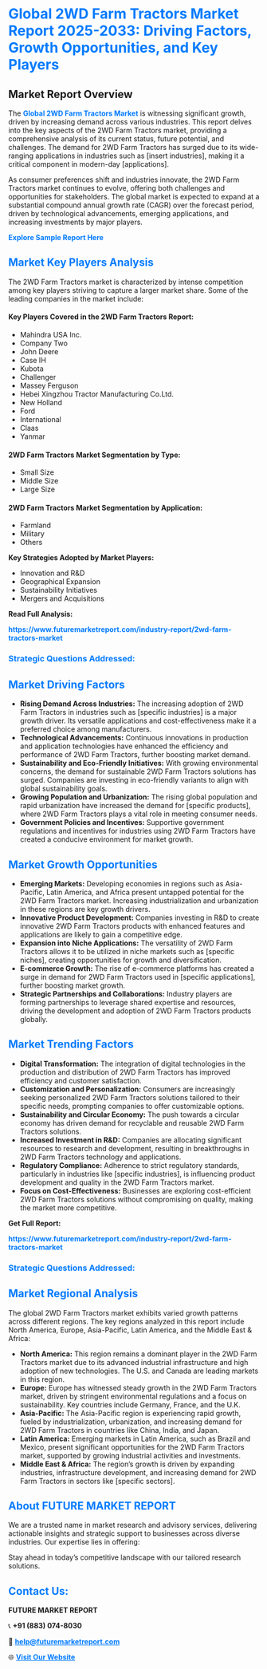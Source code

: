 <h1 style="color: #007BFF;">Global 2WD Farm Tractors Market Report 2025-2033: Driving Factors, Growth Opportunities, and Key Players</h1>

<section id="overview">
<h2>Market Report Overview</h2>
<p>The <a href="https://www.futuremarketreport.com/industry-report/2wd-farm-tractors-market" style="color: #007BFF; text-decoration: none;"><strong>Global 2WD Farm Tractors Market</strong></a> is witnessing significant growth, driven by increasing demand across various industries. This report delves into the key aspects of the 2WD Farm Tractors market, providing a comprehensive analysis of its current status, future potential, and challenges. The demand for 2WD Farm Tractors has surged due to its wide-ranging applications in industries such as [insert industries], making it a critical component in modern-day [applications].</p>
<p>As consumer preferences shift and industries innovate, the 2WD Farm Tractors market continues to evolve, offering both challenges and opportunities for stakeholders. The global market is expected to expand at a substantial compound annual growth rate (CAGR) over the forecast period, driven by technological advancements, emerging applications, and increasing investments by major players.</p>
</section>

<section id="overview">
<p><a href="https://www.futuremarketreport.com/request-sample/reportId=86440" style="color: #007BFF; text-decoration: none;"><strong>Explore Sample Report Here</strong></a></p>
</section>

<section id="key-players">
<h2 style="color: #007BFF;">Market Key Players Analysis</h2>
<p>The 2WD Farm Tractors market is characterized by intense competition among key players striving to capture a larger market share. Some of the leading companies in the market include:</p>
<h4>Key Players Covered in the 2WD Farm Tractors Report:</h4>
<ul><li>Mahindra USA Inc.</li><li>Company Two</li><li>John Deere</li><li>Case IH</li><li>Kubota</li><li>Challenger</li><li>Massey Ferguson</li><li>Hebei Xingzhou Tractor Manufacturing Co.Ltd.</li><li>New Holland</li><li>Ford</li><li>International</li><li>Claas</li><li>Yanmar</li></ul>
<h4>2WD Farm Tractors Market Segmentation by Type:</h4>
<ul><li>Small Size</li><li>Middle Size</li><li>Large Size</li></ul>

<h4>2WD Farm Tractors Market Segmentation by Application:</h4>
<ul><li>Farmland</li><li>Military</li><li>Others</li></ul>
<p><strong>Key Strategies Adopted by Market Players:</strong></p>
<ul>
<li>Innovation and R&D</li>
<li>Geographical Expansion</li>
<li>Sustainability Initiatives</li>
<li>Mergers and Acquisitions</li>
</ul>
</section>

<section>
<p><strong>Read Full Analysis: </strong></p><a href="https://www.futuremarketreport.com/industry-report/2wd-farm-tractors-market" style="color: #007BFF; text-decoration: none;"><strong>https://www.futuremarketreport.com/industry-report/2wd-farm-tractors-market</strong></a>
<h3 style="color: #007BFF;">Strategic Questions Addressed:</h3>
</section>

<section id="driving-factors">
<h2 style="color: #007BFF;">Market Driving Factors</h2>
<ul>
<li><strong>Rising Demand Across Industries:</strong> The increasing adoption of 2WD Farm Tractors in industries such as [specific industries] is a major growth driver. Its versatile applications and cost-effectiveness make it a preferred choice among manufacturers.</li>
<li><strong>Technological Advancements:</strong> Continuous innovations in production and application technologies have enhanced the efficiency and performance of 2WD Farm Tractors, further boosting market demand.</li>
<li><strong>Sustainability and Eco-Friendly Initiatives:</strong> With growing environmental concerns, the demand for sustainable 2WD Farm Tractors solutions has surged. Companies are investing in eco-friendly variants to align with global sustainability goals.</li>
<li><strong>Growing Population and Urbanization:</strong> The rising global population and rapid urbanization have increased the demand for [specific products], where 2WD Farm Tractors plays a vital role in meeting consumer needs.</li>
<li><strong>Government Policies and Incentives:</strong> Supportive government regulations and incentives for industries using 2WD Farm Tractors have created a conducive environment for market growth.</li>
</ul>
</section>

<section id="growth-opportunities">
<h2 style="color: #007BFF;">Market Growth Opportunities</h2>
<ul>
<li><strong>Emerging Markets:</strong> Developing economies in regions such as Asia-Pacific, Latin America, and Africa present untapped potential for the 2WD Farm Tractors market. Increasing industrialization and urbanization in these regions are key growth drivers.</li>
<li><strong>Innovative Product Development:</strong> Companies investing in R&D to create innovative 2WD Farm Tractors products with enhanced features and applications are likely to gain a competitive edge.</li>
<li><strong>Expansion into Niche Applications:</strong> The versatility of 2WD Farm Tractors allows it to be utilized in niche markets such as [specific niches], creating opportunities for growth and diversification.</li>
<li><strong>E-commerce Growth:</strong> The rise of e-commerce platforms has created a surge in demand for 2WD Farm Tractors used in [specific applications], further boosting market growth.</li>
<li><strong>Strategic Partnerships and Collaborations:</strong> Industry players are forming partnerships to leverage shared expertise and resources, driving the development and adoption of 2WD Farm Tractors products globally.</li>
</ul>
</section>

<section id="trending-factors">
<h2 style="color: #007BFF;">Market Trending Factors</h2>
<ul>
<li><strong>Digital Transformation:</strong> The integration of digital technologies in the production and distribution of 2WD Farm Tractors has improved efficiency and customer satisfaction.</li>
<li><strong>Customization and Personalization:</strong> Consumers are increasingly seeking personalized 2WD Farm Tractors solutions tailored to their specific needs, prompting companies to offer customizable options.</li>
<li><strong>Sustainability and Circular Economy:</strong> The push towards a circular economy has driven demand for recyclable and reusable 2WD Farm Tractors solutions.</li>
<li><strong>Increased Investment in R&D:</strong> Companies are allocating significant resources to research and development, resulting in breakthroughs in 2WD Farm Tractors technology and applications.</li>
<li><strong>Regulatory Compliance:</strong> Adherence to strict regulatory standards, particularly in industries like [specific industries], is influencing product development and quality in the 2WD Farm Tractors market.</li>
<li><strong>Focus on Cost-Effectiveness:</strong> Businesses are exploring cost-efficient 2WD Farm Tractors solutions without compromising on quality, making the market more competitive.</li>
</ul>
</section>

<section>
<p><strong>Get Full Report: </strong></p><a href="https://www.futuremarketreport.com/industry-report/2wd-farm-tractors-market" style="color: #007BFF; text-decoration: none;"><strong>https://www.futuremarketreport.com/industry-report/2wd-farm-tractors-market</strong></a>
<h3 style="color: #007BFF;">Strategic Questions Addressed:</h3>
</section>


<section id="regional-analysis">
<h2 style="color: #007BFF;">Market Regional Analysis</h2>
<p>The global 2WD Farm Tractors market exhibits varied growth patterns across different regions. The key regions analyzed in this report include North America, Europe, Asia-Pacific, Latin America, and the Middle East & Africa:</p>
<ul>
<li><strong>North America:</strong> This region remains a dominant player in the 2WD Farm Tractors market due to its advanced industrial infrastructure and high adoption of new technologies. The U.S. and Canada are leading markets in this region.</li>
<li><strong>Europe:</strong> Europe has witnessed steady growth in the 2WD Farm Tractors market, driven by stringent environmental regulations and a focus on sustainability. Key countries include Germany, France, and the U.K.</li>
<li><strong>Asia-Pacific:</strong> The Asia-Pacific region is experiencing rapid growth, fueled by industrialization, urbanization, and increasing demand for 2WD Farm Tractors in countries like China, India, and Japan.</li>
<li><strong>Latin America:</strong> Emerging markets in Latin America, such as Brazil and Mexico, present significant opportunities for the 2WD Farm Tractors market, supported by growing industrial activities and investments.</li>
<li><strong>Middle East & Africa:</strong> The region’s growth is driven by expanding industries, infrastructure development, and increasing demand for 2WD Farm Tractors in sectors like [specific sectors].</li>
</ul>
</section>

<footer>
<h2 style="color: #007BFF;">About FUTURE MARKET REPORT</h2>
<p>We are a trusted name in market research and advisory services, delivering actionable insights and strategic support to businesses across diverse industries. Our expertise lies in offering:</p>

<p>Stay ahead in today’s competitive landscape with our tailored research solutions.</p>

<h2 style="color: #007BFF;">Contact Us:</h2>
<p><strong>FUTURE MARKET REPORT</strong></p>
<p>📞 <strong>+91 (883) 074-8030</strong></p>
<p>📧 <strong><a href="mailto:help@futuremarketreport.com" style="color: #007BFF;">help@futuremarketreport.com</a></strong></p>
<p>🌐 <strong><a href="https://www.futuremarketreport.com/" style="color: #007BFF;">Visit Our Website</a></strong></p>
</footer>